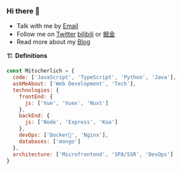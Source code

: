 ### Hi there 👋

- Talk with me by [Email](mailto:mitscherlich36@gmail.com)
- Follow me on [Twitter](https://twitter.com/MitscherlichW) [bilibili](https://space.bilibili.com/17636754) or [掘金](https://juejin.cn/user/342703356518632)
- Read more about my [Blog](https://blog.mitscherlich.me/)

🏗 **Definitions**

```js
const Mitscherlich = {
  code: ['JavaScript', 'TypeScript', 'Python', 'Java'],
  askMeAbout: ['Web Development', 'Tech'],
  technologies: {
    frontEnd: {
      js: ['Vue', 'Vuex', 'Nuxt']
    },
    backEnd: {
      js: ['Node', 'Express', 'Koa']
    },
    devOps: ['Docker🐳', 'Nginx'],
    databases: ['mongo']
  },
  architecture: ['Microfrontend', 'SPA/SSR', 'DevOps']
}
```
